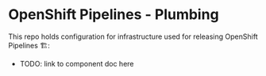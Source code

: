 # OpenShift Pipelines - Plumbing

This repo holds configuration for infrastructure used for releasing OpenShift Pipelines 🏗️:

* TODO: link to component doc here
